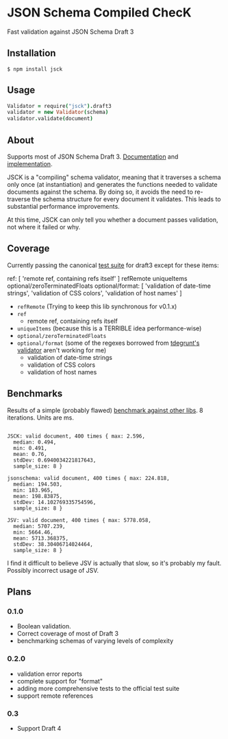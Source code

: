 # JSON Schema Compiled ChecK

Fast validation against JSON Schema Draft 3

## Installation

```
$ npm install jsck
```

## Usage

```coffee
Validator = require("jsck").draft3
validator = new Validator(schema)
validator.validate(document)
```

## About

Supports most of JSON Schema Draft 3. [Documentation][draft3_doc] and [implementation][draft3_impl].

JSCK is a "compiling" schema validator, meaning that it traverses a schema only once (at instantiation)
and generates the functions needed to validate documents against the schema.
By doing so, it avoids the need to re-traverse the schema structure for every document it validates.
This leads to substantial performance improvements.

At this time, JSCK can only tell you whether a document passes validation, not where it failed or why.


## Coverage

Currently passing the canonical [test suite][canonical] for draft3 except for these items:

ref: [ 'remote ref, containing refs itself' ]
refRemote
uniqueItems
optional/zeroTerminatedFloats
optional/format: [ 'validation of date-time strings',
  'validation of CSS colors',
  'validation of host names' ]

* `refRemote` (Trying to keep this lib synchronous for v0.1.x)
* `ref`
  * remote ref, containing refs itself
* `uniqueItems` (because this is a TERRIBLE idea performance-wise)
* `optional/zeroTerminatedFloats`
* `optional/format` (some of the regexes borrowed from [tdegrunt's validator](https://github.com/tdegrunt/jsonschema) aren't working for me)
  * validation of date-time strings
  * validation of CSS colors
  * validation of host names


## Benchmarks

Results of a simple (probably flawed) [benchmark against other libs](./benchmarks/event.coffee). 8 iterations.  Units are ms.

```

JSCK: valid document, 400 times { max: 2.596,
  median: 0.494,
  min: 0.491,
  mean: 0.76,
  stdDev: 0.6940034221817643,
  sample_size: 8 }

jsonschema: valid document, 400 times { max: 224.818,
  median: 194.503,
  min: 183.965,
  mean: 198.83875,
  stdDev: 14.102769335754596,
  sample_size: 8 }

JSV: valid document, 400 times { max: 5778.058,
  median: 5707.239,
  min: 5664.46,
  mean: 5713.368375,
  stdDev: 38.30406714024464,
  sample_size: 8 }

```

I find it difficult to believe JSV is actually that slow, so it's probably my fault. Possibly incorrect usage of JSV.


## Plans

### 0.1.0

* Boolean validation.
* Correct coverage of most of Draft 3
* benchmarking schemas of varying levels of complexity

### 0.2.0

* validation error reports
* complete support for "format"
* adding more comprehensive tests to the official test suite
* support remote references

### 0.3

* Support Draft 4

[draft3_doc]:http://tools.ietf.org/html/draft-zyp-json-schema-03
[draft3_impl]:https://github.com/json-schema/json-schema/tree/master/draft-03
[canonical]:https://github.com/json-schema/JSON-Schema-Test-Suite

